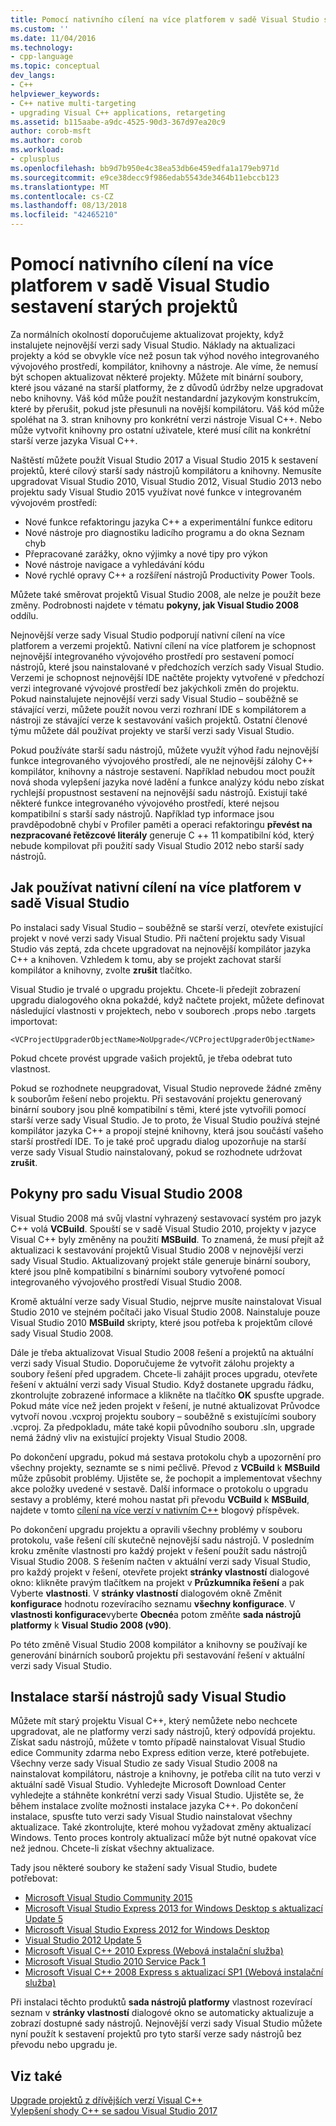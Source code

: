 ```yaml
---
title: Pomocí nativního cílení na více platforem v sadě Visual Studio sestavení starých projektů | Dokumentace Microsoftu
ms.custom: ''
ms.date: 11/04/2016
ms.technology:
- cpp-language
ms.topic: conceptual
dev_langs:
- C++
helpviewer_keywords:
- C++ native multi-targeting
- upgrading Visual C++ applications, retargeting
ms.assetid: b115aabe-a9dc-4525-90d3-367d97ea20c9
author: corob-msft
ms.author: corob
ms.workload:
- cplusplus
ms.openlocfilehash: bb9d7b950e4c38ea53db6e459edfa1a179eb971d
ms.sourcegitcommit: e9ce38decc9f986edab5543de3464b11ebccb123
ms.translationtype: MT
ms.contentlocale: cs-CZ
ms.lasthandoff: 08/13/2018
ms.locfileid: "42465210"
---
```

# <a name="use-native-multi-targeting-in-visual-studio-to-build-old-projects"></a>Pomocí nativního cílení na více platforem v sadě Visual Studio sestavení starých projektů

Za normálních okolností doporučujeme aktualizovat projekty, když instalujete nejnovější verzi sady Visual Studio. Náklady na aktualizaci projekty a kód se obvykle více než posun tak výhod nového integrovaného vývojového prostředí, kompilátor, knihovny a nástroje. Ale víme, že nemusí být schopen aktualizovat některé projekty. Můžete mít binární soubory, které jsou vázané na starší platformy, že z důvodů údržby nelze upgradovat nebo knihovny. Váš kód může použít nestandardní jazykovým konstrukcím, které by přerušit, pokud jste přesunuli na novější kompilátoru. Váš kód může spoléhat na 3. stran knihovny pro konkrétní verzi nástroje Visual C++. Nebo může vytvořit knihovny pro ostatní uživatele, které musí cílit na konkrétní starší verze jazyka Visual C++.

Naštěstí můžete použít Visual Studio 2017 a Visual Studio 2015 k sestavení projektů, které cílový starší sady nástrojů kompilátoru a knihovny. Nemusíte upgradovat Visual Studio 2010, Visual Studio 2012, Visual Studio 2013 nebo projektu sady Visual Studio 2015 využívat nové funkce v integrovaném vývojovém prostředí:

  - Nové funkce refaktoringu jazyka C++ a experimentální funkce editoru
  - Nové nástroje pro diagnostiku ladicího programu a do okna Seznam chyb
  - Přepracované zarážky, okno výjimky a nové tipy pro výkon
  - Nové nástroje navigace a vyhledávání kódu
  - Nové rychlé opravy C++ a rozšíření nástrojů Productivity Power Tools.

Můžete také směrovat projektů Visual Studio 2008, ale nelze je použít beze změny. Podrobnosti najdete v tématu **pokyny, jak Visual Studio 2008** oddílu.

Nejnovější verze sady Visual Studio podporují nativní cílení na více platforem a verzemi projektů. Nativní cílení na více platforem je schopnost nejnovější integrovaného vývojového prostředí pro sestavení pomocí nástrojů, které jsou nainstalované v předchozích verzích sady Visual Studio. Verzemi je schopnost nejnovější IDE načtěte projekty vytvořené v předchozí verzi integrované vývojové prostředí bez jakýchkoli změn do projektu. Pokud nainstalujete nejnovější verzi sady Visual Studio – souběžně se stávající verzi, můžete použít novou verzi rozhraní IDE s kompilátorem a nástroji ze stávající verze k sestavování vašich projektů. Ostatní členové týmu můžete dál používat projekty ve starší verzi sady Visual Studio.

Pokud používáte starší sadu nástrojů, můžete využít výhod řadu nejnovější funkce integrovaného vývojového prostředí, ale ne nejnovější zálohy C++ kompilátor, knihovny a nástroje sestavení. Například nebudou moct použít nová shoda vylepšení jazyka nové ladění a funkce analýzy kódu nebo získat rychlejší propustnost sestavení na nejnovější sadu nástrojů. Existují také některé funkce integrovaného vývojového prostředí, které nejsou kompatibilní s starší sady nástrojů. Například typ informace jsou pravděpodobně chybí v Profiler paměti a operaci refaktoringu **převést na nezpracované řetězcové literály** generuje C ++ 11 kompatibilní kód, který nebude kompilovat při použití sady Visual Studio 2012 nebo starší sady nástrojů.

## <a name="how-to-use-native-multi-targeting-in-visual-studio"></a>Jak používat nativní cílení na více platforem v sadě Visual Studio

Po instalaci sady Visual Studio – souběžně se starší verzí, otevřete existující projekt v nové verzi sady Visual Studio. Při načtení projektu sady Visual Studio vás zeptá, zda chcete upgradovat na nejnovější kompilátor jazyka C++ a knihoven. Vzhledem k tomu, aby se projekt zachovat starší kompilátor a knihovny, zvolte **zrušit** tlačítko.

Visual Studio je trvalé o upgradu projektu. Chcete-li předejít zobrazení upgradu dialogového okna pokaždé, když načtete projekt, můžete definovat následující vlastnosti v projektech, nebo v souborech .props nebo .targets importovat:

`<VCProjectUpgraderObjectName>NoUpgrade</VCProjectUpgraderObjectName>`

Pokud chcete provést upgrade vašich projektů, je třeba odebrat tuto vlastnost.

Pokud se rozhodnete neupgradovat, Visual Studio neprovede žádné změny k souborům řešení nebo projektu. Při sestavování projektu generovaný binární soubory jsou plně kompatibilní s těmi, které jste vytvořili pomocí starší verze sady Visual Studio. Je to proto, že Visual Studio používá stejné kompilátor jazyka C++ a propojí stejné knihovny, která jsou součástí vašeho starší prostředí IDE. To je také proč upgradu dialog upozorňuje na starší verze sady Visual Studio nainstalovaný, pokud se rozhodnete udržovat **zrušit**.

## <a name="instructions-for-visual-studio-2008"></a>Pokyny pro sadu Visual Studio 2008  
  
Visual Studio 2008 má svůj vlastní vyhrazený sestavovací systém pro jazyk C++ volá **VCBuild**. Spouští se v sadě Visual Studio 2010, projekty v jazyce Visual C++ byly změněny na použití **MSBuild**. To znamená, že musí přejít až aktualizaci k sestavování projektů Visual Studio 2008 v nejnovější verzi sady Visual Studio. Aktualizovaný projekt stále generuje binární soubory, které jsou plně kompatibilní s binárními soubory vytvořené pomocí integrovaného vývojového prostředí Visual Studio 2008.

Kromě aktuální verze sady Visual Studio, nejprve musíte nainstalovat Visual Studio 2010 ve stejném počítači jako Visual Studio 2008. Nainstaluje pouze Visual Studio 2010 **MSBuild** skripty, které jsou potřeba k projektům cílové sady Visual Studio 2008. 

Dále je třeba aktualizovat Visual Studio 2008 řešení a projektů na aktuální verzi sady Visual Studio. Doporučujeme že vytvořit zálohu projekty a soubory řešení před upgradem. Chcete-li zahájit proces upgradu, otevřete řešení v aktuální verzi sady Visual Studio. Když dostanete upgradu řádku, zkontrolujte zobrazené informace a klikněte na tlačítko **OK** spusťte upgrade. Pokud máte více než jeden projekt v řešení, je nutné aktualizovat Průvodce vytvoří novou .vcxproj projektu soubory – souběžně s existujícími soubory .vcproj. Za předpokladu, máte také kopii původního souboru .sln, upgrade nemá žádný vliv na existující projekty Visual Studio 2008.

Po dokončení upgradu, pokud má sestava protokolu chyb a upozornění pro všechny projekty, seznamte se s nimi pečlivě. Převod z **VCBuild** k **MSBuild** může způsobit problémy. Ujistěte se, že pochopit a implementovat všechny akce položky uvedené v sestavě. Další informace o protokolu o upgradu sestavy a problémy, které mohou nastat při převodu **VCBuild** k **MSBuild**, najdete v tomto [cílení na více verzí v nativním C++](https://blogs.msdn.microsoft.com/vcblog/2009/12/08/c-native-multi-targeting/) blogový příspěvek.

Po dokončení upgradu projektu a opravili všechny problémy v souboru protokolu, vaše řešení cílí skutečně nejnovější sadu nástrojů. V posledním kroku změníte vlastnosti pro každý projekt v řešení použít sadu nástrojů Visual Studio 2008. S řešením načten v aktuální verzi sady Visual Studio, pro každý projekt v řešení, otevřete projekt **stránky vlastností** dialogové okno: klikněte pravým tlačítkem na projekt v **Průzkumníka řešení** a pak Vyberte **vlastnosti**. V **stránky vlastností** dialogovém okně Změnit **konfigurace** hodnotu rozevíracího seznamu **všechny konfigurace**. V **vlastnosti konfigurace**vyberte **Obecné**a potom změňte **sada nástrojů platformy** k **Visual Studio 2008 (v90)**.

Po této změně Visual Studio 2008 kompilátor a knihovny se používají ke generování binárních souborů projektu při sestavování řešení v aktuální verzi sady Visual Studio.

## <a name="install-an-older-visual-studio-toolset"></a>Instalace starší nástrojů sady Visual Studio

Můžete mít starý projektu Visual C++, který nemůžete nebo nechcete upgradovat, ale ne platformy verzi sady nástrojů, který odpovídá projektu. Získat sadu nástrojů, můžete v tomto případě nainstalovat Visual Studio edice Community zdarma nebo Express edition verze, které potřebujete. Všechny verze sady Visual Studio ze sady Visual Studio 2008 na nainstalovat kompilátoru, nástroje a knihovny, je potřeba cílit na tuto verzi v aktuální sadě Visual Studio. Vyhledejte Microsoft Download Center vyhledejte a stáhněte konkrétní verzi sady Visual Studio. Ujistěte se, že během instalace zvolíte možnosti instalace jazyka C++. Po dokončení instalace, spusťte tuto verzi sady Visual Studio nainstalovat všechny aktualizace. Také zkontrolujte, které mohou vyžadovat změny aktualizací Windows. Tento proces kontroly aktualizací může být nutné opakovat více než jednou. Chcete-li získat všechny aktualizace.

Tady jsou některé soubory ke stažení sady Visual Studio, budete potřebovat:

  - [Microsoft Visual Studio Community 2015](https://www.microsoft.com/download/details.aspx?id=48146)  
  - [Microsoft Visual Studio Express 2013 for Windows Desktop s aktualizací Update 5](https://www.microsoft.com/download/details.aspx?id=48131)  
  - [Microsoft Visual Studio Express 2012 for Windows Desktop](https://www.microsoft.com/download/details.aspx?id=34673)  
  - [Visual Studio 2012 Update 5](https://www.microsoft.com/download/details.aspx?id=34673)  
  - [Microsoft Visual C++ 2010 Express (Webová instalační služba)](https://download.microsoft.com/download/1/D/9/1D9A6C0E-FC89-43EE-9658-B9F0E3A76983/vc_web.exe)  
  - [Microsoft Visual Studio 2010 Service Pack 1](https://www.microsoft.com/download/details.aspx?id=23691)  
  - [Microsoft Visual C++ 2008 Express s aktualizací SP1 (Webová instalační služba)](https://go.microsoft.com/?linkid=7729279)  

Při instalaci těchto produktů **sada nástrojů platformy** vlastnost rozevírací seznam v **stránky vlastností** dialogové okno se automaticky aktualizuje a zobrazí dostupné sady nástrojů. Nejnovější verzi sady Visual Studio můžete nyní použít k sestavení projektů pro tyto starší verze sady nástrojů bez převodu nebo upgradu je.

## <a name="see-also"></a>Viz také

[Upgrade projektů z dřívějších verzí Visual C++](upgrading-projects-from-earlier-versions-of-visual-cpp.md)  
[Vylepšení shody C++ se sadou Visual Studio 2017](../cpp-conformance-improvements-2017.md)  